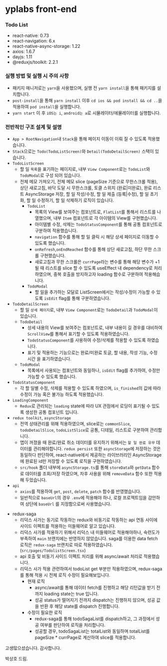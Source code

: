 # yplabs front-end
### Todo List

- react-native: 0.73
- react-navigation: 6.x
- react-native-async-storage: 1.22
- axios: 1.6.7
- dayjs: 1.11
- @reduxjs/toolkit: 2.2.1

### 실행 방법 및 실행 시 주의 사항
- 패키지 매니저로는 `yarn`을 사용했으며, 실행 전 `yarn install`을 통해 패키지를 설치합니다.
- `post-install`을 통해 `yarn install` 이후 `cd ios && pod install && cd ..`을 적용하여 `pod install`을 실행합니다.
- `yarn start` 이 후 `iOS는 i`, `android는 a`로 시뮬레이터/에뮬레이터를 실행합니다.

### 전반적인 구조 설계 및 설명
- `App > RootNavigation`내 `Stack`을 통해 페이지 이동이 이뤄 질 수 있도록 적용했습니다.
- `Stack`으로는 `Todo(TodoListScreen)`와 `Detail(TodoDetailScreen)` 스택이 있습니다.
- `TodoListScreen`
  - 할 일 `목록`을 표기하는 페이지로, 내부 `View Component`로는 `TodoList`와 `TodoModal`로 구성 되어 있습니다.
  - 전체 메모 가져오기, 전체 메모 slice (pageSize 기준으로 무한스크롤 적용), 상단 새로고침, 바닥 도달 시 무한스크롤, 토클 스위치 (완료|미완료), 완료 리스트 AsyncStorage 저장, 할 일 작성/수정, 할 일 제출 (등록|수정), 할 일 초기화, 할 일 수정하기, 할 일 삭제하기 로직이 있습니다.
    - `TodoList`
      - 목록의 View를 보여주는 컴포넌트로, `FlatList`를 통해서 리스트를 나열했으며, 내부 `Item` 컴포넌트로 각 아이템의 View를 구현했습니다.
      - 아이템별 수정, 삭제는 `TodoStatusComponent`를 통해 공통 컴포넌트로 구분하여 적용했습니다.
      - `navigation` 함수를 통해 할 일 클릭 시 해당 상세 페이지로 이동할 수 있도록 했습니다.
      - `onRefresh`,`onEndReached` 함수를 통해 상단 새로고침, 하단 무한 스크롤 구현했습니다.
      - 새로고침과 무한 스크롤은 `currPage`라는 변수를 통해 해당 변수가 +1 될 때 리스트를 slice 할 수 있도록 useEffect 내 dependency로 처리 하였으며, 중복 호출을 방지하고자 loading 함수로 구분하여 적용해습니다.
    - `TodoModal`
      - 할 일을 추가하는 모달로 ListScreen에서는 작성/수정이 가능할 수 있도록 `isEdit` flag를 통해 구분하였습니다.
- `TodoDetailScreen`
  - 할 일 `상세 페이지`로, 내부 `View Component`로는 `TodoDetail`과 `TodoModal`이 있습니다.
  - `TodoDetail`
    - 상세 내용의 View를 보여주는 컴포넌트로, 내부 내용이 길 경우를 대비하여 `ScrollView`를 통해서 표기할 수 있도록 적용하였습니다.
    - `TodoStatusComponent`를 사용하여 수정/삭제를 적용할 수 있도록 하였습니다.
    - 표기 및 적용하는 기능으로는 완료/미완료 토글, 할 내용, 작성 기능, 수정 시간 을 표기하였습니다.
  - `TodoModal`
    - 목록에서 사용되는 컴포넌트와 동일하나, `isEdit` flag를 추가하여, 수정만 가능할 수 있도록 했습니다.
- `TodoStatusComponent`
  - 각 할 일별 수정, 삭제를 적용할 수 있도록 하였으며, `is_finished`의 값에 따라 수정이 가능 혹은 불가능 하도록 적용했습니다.
- `LoadingComponent`
  - `Redux`로 관리되는 `loading` state에 따라 UX 관점에서 로딩이 표기될 수 있도록 생성한 공통 컴포넌트 입니다.
- `redux toolkit`, `asyncStorage`
  - 전역 상태관리를 위해 적용하였으며, slice로는 `commonSlice`, `todoDetailSlice`, `todoListSlice`로 공통, 디테일, 리스트로 구분하여 관리합니다.
  - 앱이 꺼졌을 때 완료/완료 취소 데이터를 유지하기 위해서는 `할 일 완료 유무` 데이터를 관리해야합니다. `redux persist` 또한 `asyncStorage`에 저장하는 것은 동일하다 판단하여, react-native에서 제공하는 라이브러리인 AsyncStorage에 완료된 id만 저장할 수 있도록 로직을 구현하였습니다.
  - `src/hook` 폴더 내부에 `asyncStorage.ts`를 통해 `storeData`와 `getData` 함수로 데이터를 조회/저장 하였으며, 차후 사용을 위해 `removeData` 함수 또한 적용해 두었습니다.
- `api`
  - `axios`를 적용하여 `get`, `post`, `delete`, `patch` 함수를 반영했습니다.
  - 일반적으로 `baseUrl`의 경우 `.env`에 적용해야 하나, 로컬 프로젝트임을 감안하여 상단에 `baseUrl` 를 지정함으로써 사용했습니다.


+ redux-saga
  + 리덕스 사가는 동기로 작동하는 redux와 비동기로 작동하는 api 연동 사이에 사이드 이펙트를 적용하는 미들웨어로 알고 있습니다.
  + 리덕스 사가를 적용하기 위해서 리덕스 내 미들웨어로 적용해야하나, 숙련도가 부족하여 `main` 브랜치에는 반영하지 않았습니다. saga를 이용한 data fetch 로직은 `redux-saga` 브랜치로 따로 적용하였습니다. (`src/pages/TodolistScreen.tsx`) 
  + api 호출 및 비동기 사이드 이펙트 처리를 위해 async/await 처리로 적용했습니다.
  + 리덕스 사가 적용 관련하여서 todoList get 부분만 적용하였으며, redux-saga를 통해 적용 시 전체 로직 수정이 필요해보입니다.
    + 현재 로직
      + async/await를 통해 데이터 fetch를 진행하고 해당 리턴값을 받기 전까지 loading state는 true 입니다.
      + 성공 status가 떨어지기 전까지 dispatch는 진행하지 않으며, 성공 값을 반환 후 해당 state를 dispatch 진행합니다.
    + 수정이 필요한 로직
      + redux-saga를 통해 todoSagaList를 dispatch하고, 그 과정에서 성공 여부를 판단하여 로직을 처리합니다.
      + 성공할 경우, todoSagaList는 totalList와 동일하며 totalList를 pageSize * currPage로 계산하여 slice를 적용합니다.

고생많으셨습니다. 감사합니다.

박상호 드림.
